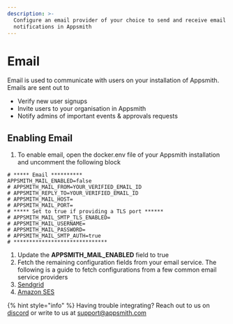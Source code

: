 ```yaml
---
description: >-
  Configure an email provider of your choice to send and receive email
  notifications in Appsmith
---
```


# Email

Email is used to communicate with users on your installation of Appsmith. Emails are sent out to

* Verify new user signups
* Invite users to your organisation in Appsmith
* Notify admins of important events & approvals requests

## Enabling Email

1. To enable email, open the docker.env file of your Appsmith installation and uncomment the following block

```text
# ***** Email **********
APPSMITH_MAIL_ENABLED=false
# APPSMITH_MAIL_FROM=YOUR_VERIFIED_EMAIL_ID
# APPSMITH_REPLY_TO=YOUR_VERIFIED_EMAIL_ID
# APPSMITH_MAIL_HOST=
# APPSMITH_MAIL_PORT=
# ***** Set to true if providing a TLS port ******
# APPSMITH_MAIL_SMTP_TLS_ENABLED=
# APPSMITH_MAIL_USERNAME=
# APPSMITH_MAIL_PASSWORD=
# APPSMITH_MAIL_SMTP_AUTH=true
# ******************************
```

1. Update the **APPSMITH\_MAIL\_ENABLED** field to true
2. Fetch the remaining configuration fields from your email service. The following is a guide to fetch configurations from a few common email service providers
3. [Sendgrid](sendgrid.md)
4. [Amazon SES](amazon-ses.md)

{% hint style="info" %}
Having trouble integrating? Reach out to us on [discord](https://discord.com/invite/rBTTVJp) or write to us at support@appsmith.com


